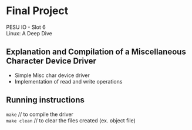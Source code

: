 # Final Project
PESU IO - Slot 6  
Linux: A Deep Dive   

## Explanation and Compilation of a Miscellaneous Character Device Driver  
- Simple Misc char device driver
- Implementation of read and write operations

## Running instructions  
```make```         // to compile the driver  
```make clean```   // to clear the files created (ex. object file)
 

